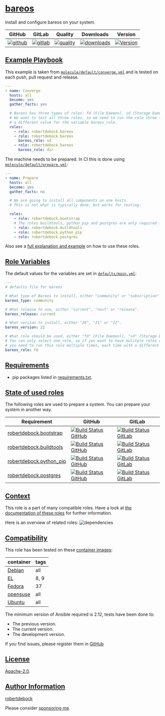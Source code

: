 # [bareos](#bareos)

Install and configure bareos on your system.

|GitHub|GitLab|Quality|Downloads|Version|
|------|------|-------|---------|-------|
|[![github](https://github.com/robertdebock/ansible-role-bareos/workflows/Ansible%20Molecule/badge.svg)](https://github.com/robertdebock/ansible-role-bareos/actions)|[![gitlab](https://gitlab.com/robertdebock-iac/ansible-role-bareos/badges/master/pipeline.svg)](https://gitlab.com/robertdebock-iac/ansible-role-bareos)|[![quality](https://img.shields.io/ansible/quality/)](https://galaxy.ansible.com/robertdebock/bareos)|[![downloads](https://img.shields.io/ansible/role/d/)](https://galaxy.ansible.com/robertdebock/bareos)|[![Version](https://img.shields.io/github/release/robertdebock/ansible-role-bareos.svg)](https://github.com/robertdebock/ansible-role-bareos/releases/)|

## [Example Playbook](#example-playbook)

This example is taken from [`molecule/default/converge.yml`](https://github.com/robertdebock/ansible-role-bareos/blob/master/molecule/default/converge.yml) and is tested on each push, pull request and release.

```yaml
---
- name: Converge
  hosts: all
  become: yes
  gather_facts: yes

  # Bareos has three types of roles: fd (File Daemon), sd (Storage Daemon), and dir (Director).
  # We want to test all three roles, so we need to run the role three times, each time with
  # a different value for the variable bareos_role.
  roles:
    - role: robertdebock.bareos
    - role: robertdebock.bareos
      bareos_role: sd
    - role: robertdebock.bareos
      bareos_role: dir
```

The machine needs to be prepared. In CI this is done using [`molecule/default/prepare.yml`](https://github.com/robertdebock/ansible-role-bareos/blob/master/molecule/default/prepare.yml):

```yaml
---
- name: Prepare
  hosts: all
  become: yes
  gather_facts: no

  # We are going to install all components on one hosts.
  # This is not what is typically done, but works for testing.

  roles:
    - role: robertdebock.bootstrap
    # The roles buildtools, python_pip and postgres are only required for the `bareos_role`: dir.
    - role: robertdebock.buildtools
    - role: robertdebock.python_pip
    - role: robertdebock.postgres
```

Also see a [full explanation and example](https://robertdebock.nl/how-to-use-these-roles.html) on how to use these roles.

## [Role Variables](#role-variables)

The default values for the variables are set in [`defaults/main.yml`](https://github.com/robertdebock/ansible-role-bareos/blob/master/defaults/main.yml):

```yaml
---
# defaults file for bareos

# What type of Bareos to install, either "community" or "subscription".
bareos_type: community

# What release to use, either "current", "next" or "release".
bareos_release: current

# What version to install, either "20", "21" or "22".
bareos_version: 22

# What role should be used, either "fd" (File Daemon)), "sd" (Storage Daemon), or "dir" (Director).
# You can only select one role, so if you want to have mulitple roles on a server,
# you need to run this role multiple times, each time with a different role.
bareos_role: fd
```

## [Requirements](#requirements)

- pip packages listed in [requirements.txt](https://github.com/robertdebock/ansible-role-bareos/blob/master/requirements.txt).

## [State of used roles](#state-of-used-roles)

The following roles are used to prepare a system. You can prepare your system in another way.

| Requirement | GitHub | GitLab |
|-------------|--------|--------|
|[robertdebock.bootstrap](https://galaxy.ansible.com/robertdebock/bootstrap)|[![Build Status GitHub](https://github.com/robertdebock/ansible-role-bootstrap/workflows/Ansible%20Molecule/badge.svg)](https://github.com/robertdebock/ansible-role-bootstrap/actions)|[![Build Status GitLab](https://gitlab.com/robertdebock-iac/ansible-role-bootstrap/badges/master/pipeline.svg)](https://gitlab.com/robertdebock-iac/ansible-role-bootstrap)|
|[robertdebock.buildtools](https://galaxy.ansible.com/robertdebock/buildtools)|[![Build Status GitHub](https://github.com/robertdebock/ansible-role-buildtools/workflows/Ansible%20Molecule/badge.svg)](https://github.com/robertdebock/ansible-role-buildtools/actions)|[![Build Status GitLab](https://gitlab.com/robertdebock-iac/ansible-role-buildtools/badges/master/pipeline.svg)](https://gitlab.com/robertdebock-iac/ansible-role-buildtools)|
|[robertdebock.python_pip](https://galaxy.ansible.com/robertdebock/python_pip)|[![Build Status GitHub](https://github.com/robertdebock/ansible-role-python_pip/workflows/Ansible%20Molecule/badge.svg)](https://github.com/robertdebock/ansible-role-python_pip/actions)|[![Build Status GitLab](https://gitlab.com/robertdebock-iac/ansible-role-python_pip/badges/master/pipeline.svg)](https://gitlab.com/robertdebock-iac/ansible-role-python_pip)|
|[robertdebock.postgres](https://galaxy.ansible.com/robertdebock/postgres)|[![Build Status GitHub](https://github.com/robertdebock/ansible-role-postgres/workflows/Ansible%20Molecule/badge.svg)](https://github.com/robertdebock/ansible-role-postgres/actions)|[![Build Status GitLab](https://gitlab.com/robertdebock-iac/ansible-role-postgres/badges/master/pipeline.svg)](https://gitlab.com/robertdebock-iac/ansible-role-postgres)|

## [Context](#context)

This role is a part of many compatible roles. Have a look at [the documentation of these roles](https://robertdebock.nl/) for further information.

Here is an overview of related roles:
![dependencies](https://raw.githubusercontent.com/robertdebock/ansible-role-bareos/png/requirements.png "Dependencies")

## [Compatibility](#compatibility)

This role has been tested on these [container images](https://hub.docker.com/u/robertdebock):

|container|tags|
|---------|----|
|[Debian](https://hub.docker.com/repository/docker/robertdebock/debian/general)|all|
|[EL](https://hub.docker.com/repository/docker/robertdebock/enterpriselinux/general)|8, 9|
|[Fedora](https://hub.docker.com/repository/docker/robertdebock/fedora/general)|37|
|[opensuse](https://hub.docker.com/repository/docker/robertdebock/opensuse/general)|all|
|[Ubuntu](https://hub.docker.com/repository/docker/robertdebock/ubuntu/general)|all|

The minimum version of Ansible required is 2.12, tests have been done to:

- The previous version.
- The current version.
- The development version.

If you find issues, please register them in [GitHub](https://github.com/robertdebock/ansible-role-bareos/issues)

## [License](#license)

[Apache-2.0](https://github.com/robertdebock/ansible-role-bareos/blob/master/LICENSE).

## [Author Information](#author-information)

[robertdebock](https://robertdebock.nl/)

Please consider [sponsoring me](https://github.com/sponsors/robertdebock).
